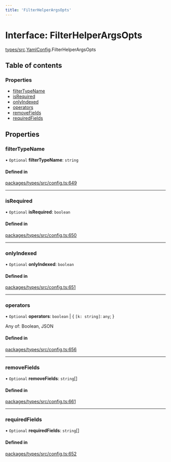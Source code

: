 ```yaml
---
title: 'FilterHelperArgsOpts'
---
```


# Interface: FilterHelperArgsOpts

[types/src](../modules/types_src).[YamlConfig](../modules/types_src.YamlConfig).FilterHelperArgsOpts

## Table of contents

### Properties

- [filterTypeName](types_src.YamlConfig.FilterHelperArgsOpts#filtertypename)
- [isRequired](types_src.YamlConfig.FilterHelperArgsOpts#isrequired)
- [onlyIndexed](types_src.YamlConfig.FilterHelperArgsOpts#onlyindexed)
- [operators](types_src.YamlConfig.FilterHelperArgsOpts#operators)
- [removeFields](types_src.YamlConfig.FilterHelperArgsOpts#removefields)
- [requiredFields](types_src.YamlConfig.FilterHelperArgsOpts#requiredfields)

## Properties

### filterTypeName

• `Optional` **filterTypeName**: `string`

#### Defined in

[packages/types/src/config.ts:649](https://github.com/Urigo/graphql-mesh/blob/master/packages/types/src/config.ts#L649)

___

### isRequired

• `Optional` **isRequired**: `boolean`

#### Defined in

[packages/types/src/config.ts:650](https://github.com/Urigo/graphql-mesh/blob/master/packages/types/src/config.ts#L650)

___

### onlyIndexed

• `Optional` **onlyIndexed**: `boolean`

#### Defined in

[packages/types/src/config.ts:651](https://github.com/Urigo/graphql-mesh/blob/master/packages/types/src/config.ts#L651)

___

### operators

• `Optional` **operators**: `boolean` \| \{ `[k: string]`: `any`;  }

Any of: Boolean, JSON

#### Defined in

[packages/types/src/config.ts:656](https://github.com/Urigo/graphql-mesh/blob/master/packages/types/src/config.ts#L656)

___

### removeFields

• `Optional` **removeFields**: `string`[]

#### Defined in

[packages/types/src/config.ts:661](https://github.com/Urigo/graphql-mesh/blob/master/packages/types/src/config.ts#L661)

___

### requiredFields

• `Optional` **requiredFields**: `string`[]

#### Defined in

[packages/types/src/config.ts:652](https://github.com/Urigo/graphql-mesh/blob/master/packages/types/src/config.ts#L652)
